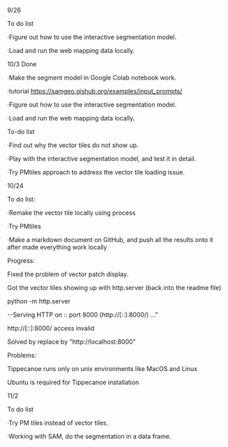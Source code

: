 9/26

To do list​

·Figure out how to use the interactive segmentation model.​

·Load and run the web mapping data locally.

10/3
Done

·Make the segment model in Google Colab notebook work.​

·tutorial https://samgeo.gishub.org/examples/input_prompts/​

·Figure out how to use the interactive segmentation model.​

·Load and run the web mapping data locally.​

To-do list​

·Find out why the vector tiles do not show up.​

·Play with the interactive segmentation model, and test it in detail.​

·Try PMtiles approach to address the vector tile loading issue.​

10/24

To do list:​

·Remake the vector tile locally using process​

·Try PMtiles​

·Make a markdown document on GitHub, and push all the results onto it after made everything work locally​

Progress:

Fixed the problem of vector patch display. 

  Got the vector tiles showing up with http.server (back into the readme file)​
  
  python -m http.server​
  
  --Serving HTTP on :: port 8000 (http://[::]:8000/) …"​
  
  http://[::]:8000/ access invalid​
  
  Solved by replace by "http://localhost:8000"
  
Problems:

  Tippecanoe runs only on unix environments like MacOS and Linux ​
  
  Ubuntu is required for Tippecanoe installation ​
  

11/2

To do list

·Try PM tiles instead of vector tiles.​

·Working with SAM, do the segmentation in a data frame.​
